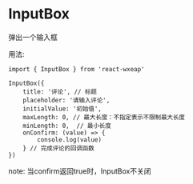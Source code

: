 # InputBox

弹出一个输入框

用法:

```
import { InputBox } from 'react-wxeap'

InputBox({
    title: '评论', // 标题
    placeholder: '请输入评论',
    initialValue: '初始值',
    maxLength: 0, // 最大长度：不指定表示不限制最大长度
    minLength: 0,  // 最小长度
    onConfirm: (value) => {
        console.log(value)
    } // 完成评论的回调函数
})

```

note: 当confirm返回true时，InputBox不关闭